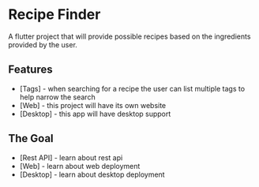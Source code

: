 # Recipe Finder

A flutter project that will provide possible recipes based on the ingredients provided by the user.

## Features
  - [Tags] - when searching for a recipe the user can list multiple tags to help narrow the search
  - [Web] - this project will have its own website
  - [Desktop] - this app will have desktop support
  
## The Goal
  - [Rest API] - learn about rest api
  - [Web] - learn about web deployment
  - [Desktop] - learn about desktop deployment
